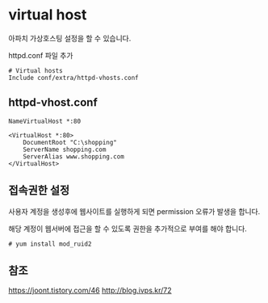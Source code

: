 # virtual host
아파치 가상호스팅 설정을 할 수 있습니다.

httpd.conf 파일 추가
```
# Virtual hosts
Include conf/extra/httpd-vhosts.conf
```


## httpd-vhost.conf

```
NameVirtualHost *:80

<VirtualHost *:80>
    DocumentRoot "C:\shopping"
    ServerName shopping.com
    ServerAlias www.shopping.com      
</VirtualHost>
```

## 접속권한 설정
사용자 계정을 생성후에 웹사이트를 실행하게 되면 permission 오류가 발생을 합니다.

해당 계정이 웹서버에 접근을 할 수 있도록 권한을 추가적으로 부여를 해야 합니다.

```
# yum install mod_ruid2
```



## 참조
https://joont.tistory.com/46
http://blog.ivps.kr/72